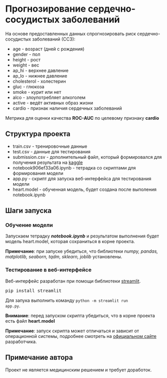 # Прогнозирование сердечно-сосудистых заболеваний

На основе предоставленных данных спрогнозировать риск сердечно-сосудистых заболеваний (ССЗ):
* age - возраст (дней с рождения)
* gender - пол
* height - рост
* weight - вес
* ap_hi - верхнее давление
* ap_lo - нижнее давление
* cholesterol - холестерин
* gluc - глюкоза
* smoke - курит или нет
* alco - злоупотребляет алкоголем
* active - ведёт активных образ жизни
* cardio - признак наличия сердечных заболеваний

Метрика для оценки качества **ROC-AUC** по целевому признаку **cardio**

## Структура проекта

* train.csv - тренировочные данные
* test.csv - данные для тестирования
* submission.csv - дополнительный файл, который формировался для получения результата на [kaggle](https://www.kaggle.com)
* notebook906ef33a06.ipynb - тетрадка со скриптами для формирования модели
* app.py - скрипт для запуска веб-интерфейса для тестирования модели
* heart.model - обученная модель, будет создана после выполения notebook.ipynb

## Шаги запуска

### Обучение модели

Запускаем тетрадку ***notebook.ipynb*** и результатом выполнения будет модель heart.model, которая сохраниться в корне проекта.

**Примечание**: при запуске убедиться, что библиотеки *numpy, pandas, matplotlib, seaborn, tqdm, sklearn, joblib* установлены.

### Тестирование в веб-интерфейсе

Веб-интерфейс разработан при помощи библиотеки [streamlit](https://docs.streamlit.io/library/get-started/installation).

<pre>
pip install streamlit
</pre>

Для запука выполнить команду <code>python -m streamlit run app.py</code>. 

**Внимание**: перед запуском скрипта убедиться, что в корне проекта есть файл **heart.model**

**Примечание**: запуск скрипта может отличаться и зависит от операционной системы, подробнее смотреть на [официальном сайте](https://docs.streamlit.io/library/get-started) разработчика. 

## Примечание автора

Проект не является медицинским решением и требует доработок.